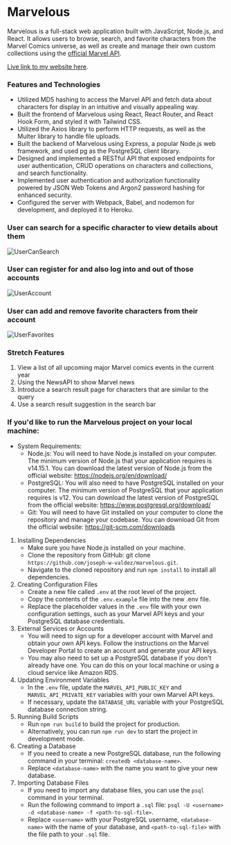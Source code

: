 # Marvelous

Marvelous is a full-stack web application built with JavaScript, Node.js, and React. It allows users to browse, search, and favorite characters from the Marvel Comics universe, as well as create and manage their own custom collections using the [official Marvel API](https://developer.marvel.com/docs). 

 [Live link to my website here](https://marvelous.herokuapp.com/).
 
 ### Features and Technologies

* Utilized MD5 hashing to access the Marvel API and fetch data about characters for display in an intuitive and visually appealing way.
* Built the frontend of Marvelous using React, React Router, and React Hook Form, and styled it with Tailwind CSS.
* Utilized the Axios library to perform HTTP requests, as well as the Multer library to handle file uploads.
* Built the backend of Marvelous using Express, a popular Node.js web framework, and used pg as the PostgreSQL client library.
* Designed and implemented a RESTful API that exposed endpoints for user authentication, CRUD operations on characters and collections, and search functionality.
* Implemented user authentication and authorization functionality powered by JSON Web Tokens and Argon2 password hashing for enhanced security.
* Configured the server with Webpack, Babel, and nodemon for development, and deployed it to Heroku.

### User can search for a specific character to view details about them
![UserCanSearch](https://user-images.githubusercontent.com/117682160/226035816-4f1621ad-c28b-4bcf-a2f8-d8d2bfc01f69.gif)

### User can register for and also log into and out of those accounts
![UserAccount](https://user-images.githubusercontent.com/117682160/226069387-7dd7c62d-3e9a-423c-a0d6-23ba8053d501.gif)

### User can add and remove favorite characters from their account
![UserFavorites](https://user-images.githubusercontent.com/117682160/226069529-72301ef8-f720-41e9-adff-f6aaf93f7ee3.gif)

### Stretch Features
1. View a list of all upcoming major Marvel comics events in the current year
2. Using the NewsAPI to show Marvel news
3. Introduce a search result page for characters that are similar to the query
4. Use a search result suggestion in the search bar

### If you'd like to run the Marvelous project on your local machine:

* System Requirements:
  * Node.js: You will need to have Node.js installed on your computer. The minimum version of Node.js that your application requires is v14.15.1. You can download the latest version of Node.js from the official website: https://nodejs.org/en/download/
  * PostgreSQL: You will also need to have PostgreSQL installed on your computer. The minimum version of PostgreSQL that your application requires is v12. You can download the latest version of PostgreSQL from the official website: https://www.postgresql.org/download/
  * Git: You will need to have Git installed on your computer to clone the repository and manage your codebase. You can download Git from the official website: https://git-scm.com/downloads

1. Installing Dependencies
    * Make sure you have Node.js installed on your machine.
    * Clone the repository from GitHub: git clone `https://github.com/joseph-w-valdez/marvelous.git`.
    * Navigate to the cloned repository and run `npm install` to install all dependencies.
2. Creating Configuration Files
    * Create a new file called `.env` at the root level of the project.
    * Copy the contents of the `.env.example` file into the new .env file.
    * Replace the placeholder values in the `.env` file with your own configuration settings, such as your Marvel API keys and your PostgreSQL database credentials.
3. External Services or Accounts
    * You will need to sign up for a developer account with Marvel and obtain your own API keys. Follow the instructions on the Marvel Developer Portal to create an account and generate your API keys.
    * You may also need to set up a PostgreSQL database if you don't already have one. You can do this on your local machine or using a cloud service like Amazon RDS.
4. Updating Environment Variables
    * In the `.env` file, update the `MARVEL_API_PUBLIC_KEY` and `MARVEL_API_PRIVATE_KEY` variables with your own Marvel API keys.
    * If necessary, update the `DATABASE_URL` variable with your PostgreSQL database connection string.
5. Running Build Scripts
    * Run `npm run build` to build the project for production.
    * Alternatively, you can run `npm run dev` to start the project in development mode.
6. Creating a Database
    * If you need to create a new PostgreSQL database, run the following command in your terminal: `createdb <database-name>`.
    * Replace `<database-name>` with the name you want to give your new database.
7. Importing Database Files
    * If you need to import any database files, you can use the `psql` command in your terminal.
    * Run the following command to import a `.sql` file: `psql -U <username> -d <database-name> -f <path-to-sql-file>`.
    * Replace `<username>` with your PostgreSQL username, `<database-name>` with the name of your database, and `<path-to-sql-file>` with the file path to your `.sql` file.

